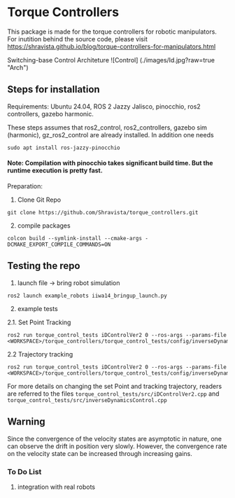 # Torque Controllers

This package is made for the torque controllers for robotic manipulators. For inutition behind the source code, please visit https://shravista.github.io/blog/torque-controllers-for-manipulators.html

Switching-base Control Architeture
![Control] (./images/Id.jpg?raw=true "Arch")

## Steps for installation
Requirements: Ubuntu 24.04, ROS 2 Jazzy Jalisco, pinocchio, ros2 controllers, gazebo harmonic.

These steps assumes that ros2_control, ros2_controllers, gazebo sim (harmonic), gz_ros2_control are already installed. In addition one needs
```
sudo apt install ros-jazzy-pinocchio
```

#### Note: Compilation with pinocchio takes significant build time. But the runtime execution is pretty fast.

Preparation:
1. Clone Git Repo
```
git clone https://github.com/Shravista/torque_controllers.git
```
2. compile packages
```
colcon build --symlink-install --cmake-args -DCMAKE_EXPORT_COMPILE_COMMANDS=ON
```

## Testing the repo

1. launch file -> bring robot simulation
```
ros2 launch example_robots iiwa14_bringup_launch.py
```
2. example tests

2.1. Set Point Tracking

```
ros2 run torque_control_tests iDControlVer2 0 --ros-args --params-file  <WORKSPACE>/torque_controllers/torque_control_tests/config/inverseDynamicsControl.yaml
```

2.2 Trajectory tracking

```
ros2 run torque_control_tests iDControlVer2 0 --ros-args --params-file  <WORKSPACE>/torque_controllers/torque_control_tests/config/inverseDynamicsControl.yaml
```

For more details on changing the set Point and tracking trajectory, readers are referred to the files `torque_control_tests/src/iDControlVer2.cpp` and `torque_control_tests/src/inverseDynamicsControl.cpp`

## Warning
Since the convergence of the velocity states are asymptotic in nature, one can observe the drift in position very slowly. However, the convergence rate on the velocity state can be increased through increasing gains.

### To Do List
1. integration with real robots

